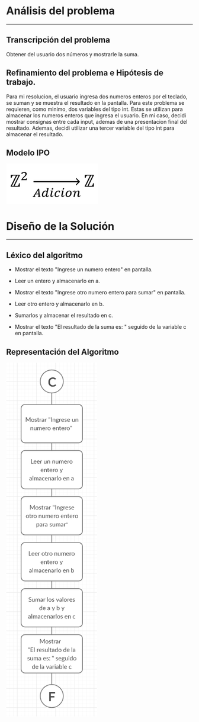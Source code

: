 # Análisis del problema

---

## Transcripción del problema

Obtener del usuario dos números y mostrarle la suma.

## Refinamiento del problema e Hipótesis de trabajo.

Para mi resolucion, el usuario ingresa dos numeros enteros por el teclado, se suman y se muestra el resultado en la pantalla.
Para este problema se requieren, como minimo, dos variables del tipo int.
Estas se utilizan para almacenar los numeros enteros que ingresa el usuario. 
En mi caso, decidi mostrar consignas entre cada input, ademas de una presentacion final del resultado.
Ademas, decidi utilizar una tercer variable del tipo int para almacenar el resultado.

## Modelo IPO

![alt text](https://github.com/Izeq78/AED/blob/master/Images/Tp1/Ipo1.png)

# Diseño de la Solución

---

## Léxico del algoritmo

- Mostrar el texto "Ingrese un numero entero" en pantalla.

- Leer un entero y almacenarlo en a.

- Mostrar el texto "Ingrese otro numero entero para sumar" en pantalla.

- Leer otro entero y almacenarlo en b.

- Sumarlos y almacenar el resultado en c.

- Mostrar el texto "El resultado de la suma es: " seguido de la variable c en pantalla.


## Representación del Algoritmo

![alt text](https://github.com/Izeq78/AED/blob/master/Images/Tp1/Adicion_RepGraf.png)
